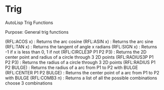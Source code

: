 # Trig
AutoLisp Trig Functions

Purpose:  General trig functions

(RFL:ACOS x) : Returns the arc cosine
(RFL:ASIN x) : Returns the arc sine
(RFL:TAN x) : Returns the tangent of angle x radians
(RFL:SIGN x) : Returns -1 if x is less than 0, 1 if not
(RFL:CIRCLE3P P1 P2 P3) : Returns the 2D center point and radius of a circle through 3 2D points
(RFL:RADIUS3P P1 P2 P3) : Returns the radius of a circle through 3 2D points
(RFL:RADIUS P1 P2 BULGE) : Returns the radius of a arc from P1 to P2 with BULGE
(RFL:CENTER P1 P2 BULGE) : Returns the center point of a arc from P1 to P2 with BULGE
(RFL:COMB3 n) : Returns a list of all the possible combinations choose 3 combinations
